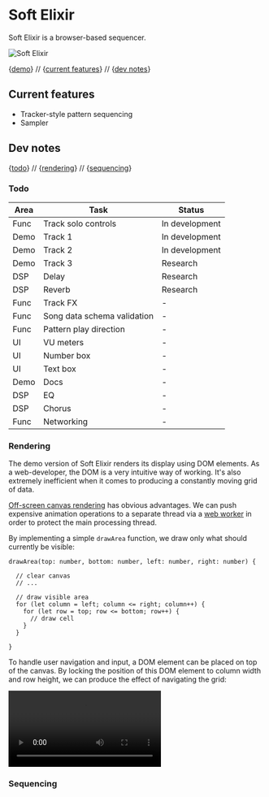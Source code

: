 # Soft Elixir

Soft Elixir is a browser-based sequencer.

![Soft Elixir]()

{[demo]()} // {[current features](#current-features)} // {[dev notes](#dev-notes)}

## Current features

- Tracker-style pattern sequencing
- Sampler

## Dev notes

{[todo](#todo)} // {[rendering](#rendering)} // {[sequencing](#sequencing)}

### Todo

| Area | Task | Status |
| --- | --- | --- |
| Func | Track solo controls | In development |
| Demo | Track 1 | In development |
| Demo | Track 2 | In development |
| Demo | Track 3 | Research |
| DSP | Delay | Research |
| DSP | Reverb | Research |
| Func | Track FX | - |
| Func | Song data schema validation | - |
| Func | Pattern play direction | - |
| UI | VU meters | - |
| UI | Number box | - |
| UI | Text box | - |
| Demo | Docs | - |
| DSP | EQ | - |
| DSP | Chorus | - |
| Func | Networking | - |

### Rendering

The demo version of Soft Elixir renders its display using DOM elements. As a web-developer, the DOM is a very intuitive way of working. It's also extremely inefficient when it comes to producing a constantly moving grid of data.

[Off-screen canvas rendering](https://developer.mozilla.org/en-US/docs/Web/API/OffscreenCanvas) has obvious advantages. We can push expensive animation operations to a separate thread via a [web worker](https://developer.mozilla.org/en-US/docs/Web/API/Web_Workers_API) in order to protect the main processing thread.

By implementing a simple `drawArea` function, we draw only what should currently be visible:

```
drawArea(top: number, bottom: number, left: number, right: number) {

  // clear canvas
  // ...

  // draw visible area
  for (let column = left; column <= right; column++) {
    for (let row = top; row <= bottom; row++) {
      // draw cell
    }
  }

}
```

To handle user navigation and input, a DOM element can be placed on top of the canvas. By locking the position of this DOM element to column width and row height, we can produce the effect of navigating the grid:

<video controls>
  <source src="/assets/canvas-1.mov" type="video/mp4">
</video>

### Sequencing